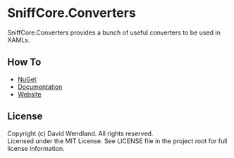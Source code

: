 SniffCore.Converters
===

SniffCore.Converters provides a bunch of useful converters to be used in XAMLs.

## How To
* [NuGet](https://www.nuget.org/packages/SniffCore.Converters)
* [Documentation](http://documentation.sniffcore.com/)
* [Website](http://sniffcore.com)

## License

Copyright (c) David Wendland. All rights reserved.  
Licensed under the MIT License. See LICENSE file in the project root for full license information.
